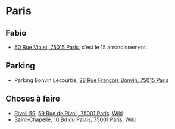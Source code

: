 # Paris

## Fabio
* [60 Rue Violet, 75015 Paris](https://maps.app.goo.gl/5ssHVW6vdqzMc48L7), c'est le 15 arrondissement.

## Parking
* Parking Bonvin Lecourbe, [28 Rue François Bonvin, 75015 Paris](https://maps.app.goo.gl/4bjn7M1xJiVn99iv6)

## Choses à faire
* [Rivoli 59](http://www.59rivoli.org/), [59 Rue de Rivoli, 75001 Paris](https://maps.app.goo.gl/DBaVVh4JuUA6rQHo7). [Wiki](https://en.wikipedia.org/wiki/59_Rivoli)
* [Saint-Chapelle](https://www.sainte-chapelle.fr/), [10 Bd du Palais, 75001 Paris](https://maps.app.goo.gl/iQRcjSg9PfA5YBZt7), [Wiki](https://de.wikipedia.org/wiki/Sainte-Chapelle_(Paris))
